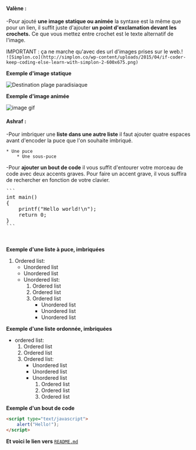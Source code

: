 #### Valène :

-Pour ajouté **une image statique ou animée** la syntaxe est la même que pour un lien, il suffit juste d'ajouter **un point d'exclamation devant les crochets.**
Ce que vous mettez entre crochet est le texte alternatif de l'image.

IMPORTANT : ça ne marche qu'avec des url d'images prises sur le web.!  
`![Simplon.co](http://simplon.co/wp-content/uploads/2015/04/if-coder-keep-coding-else-learn-with-simplon-2-600x675.png)`


**Exemple d'image statique**

![Destination plage paradisiaque](https://www.voyageavecnous.fr/wp-content/uploads/2015/01/plage-paradisiaque-maldives.jpg)


**Exemple d'image animée**
 
![image gif](https://i.giphy.com/media/l4pTfx2qLszoacZRS/giphy.webp)

#### Ashraf :

-Pour imbriquer une **liste dans une autre liste** il faut ajouter quatre espaces avant d'encoder la puce que l'on souhaite imbriqué.  
```
* Une puce
    * Une sous-puce 
```

-Pour **ajouter un bout de code** il vous suffit d'entourer votre morceau de code avec deux accents graves. Pour faire un accent grave, il vous suffira de rechercher en fonction de votre clavier.

<pre>
```
int main()
{
    printf("Hello world!\n");
    return 0;
}
```
</pre>
&nbsp;
&nbsp;
&nbsp;
&nbsp;
&nbsp;
&nbsp;  

**Exemple d'une liste à puce, imbriquées**
1. Ordered list:
    * Unordered list
    * Unordered list
    * Unordered list:
        1. Ordered list
        2. Ordered list
        3. Ordered list
            * Unordered list
            * Unordered list
            * Unordered list

**Exemple d'une liste ordonnée, imbriquées**

* ordered list:
    1. Ordered list
    2. Ordered list
    3. Ordered list:
        * Unordered list
        * Unordered list
        * Unordered list
            1. Ordered list
            2. Ordered list
            3. Ordered list  
            

**Exemple d'un bout de code**

```HTML
<script type="text/javascript">
    alert("Hello!");
</script>
```



**Et voici le lien vers** [`README.md`](README.md)
